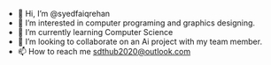 - 👋 Hi, I’m @syedfaiqrehan
- 👀 I’m interested in computer programing and graphics designing.
- 🌱 I’m currently learning Computer Science
- 💞️ I’m looking to collaborate on an Ai project with my team member.
- 📫 How to reach me sdthub2020@outlook.com

<!---
syedfaiqrehan/syedfaiqrehan is a ✨ special ✨ repository because its `README.md` (this file) appears on your GitHub profile.
You can click the Preview link to take a look at your changes.
--->
